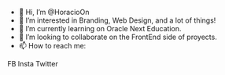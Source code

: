 - 👋 Hi, I’m @HoracioOn
- 👀 I’m interested in Branding, Web Design, and a lot of things!
- 🌱 I’m currently learning on Oracle Next Education.
- 💞️ I’m looking to collaborate on the FrontEnd side of proyects.
- 📫 How to reach me:

FB
Insta
Twitter

<!---
HoracioOn/HoracioOn is a ✨ special ✨ repository because its `README.md` (this file) appears on your GitHub profile.
You can click the Preview link to take a look at your changes.
--->

